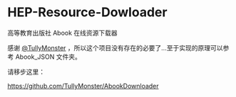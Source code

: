 # HEP-Resource-Dowloader

高等教育出版社 Abook 在线资源下载器

感谢 [@TullyMonster](https://github.com/TullyMonster) ，所以这个项目没有存在的必要了…至于实现的原理可以参考 Abook_JSON 文件夹。

请移步这里：

https://github.com/TullyMonster/AbookDownloader

<!--# 使用说明

还没好……抱歉……寄生虫和病理复习起来实在太可怕了……-->

